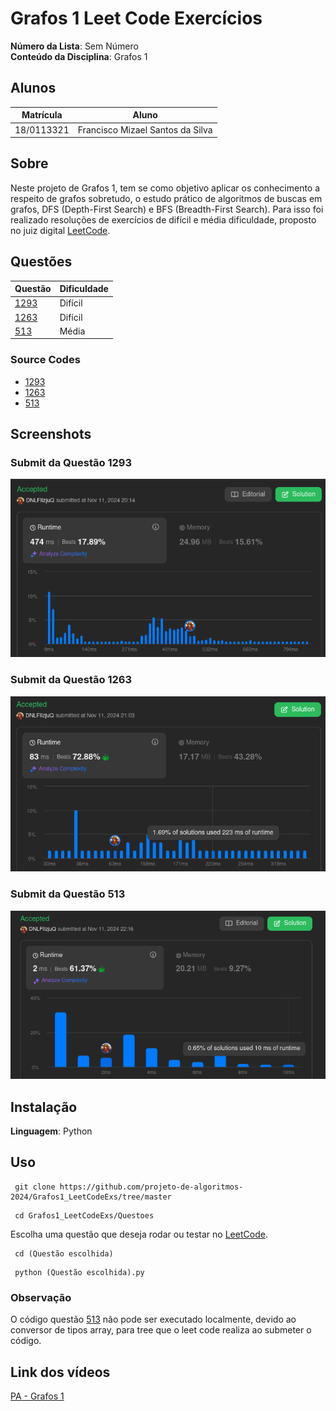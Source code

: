 # Grafos 1 Leet Code Exercícios

**Número da Lista**: Sem Número<br>
**Conteúdo da Disciplina**: Grafos 1

## Alunos
|Matrícula | Aluno |
| -- | -- |
| 18/0113321  | Francisco Mizael Santos da Silva |

## Sobre 
Neste projeto de Grafos 1, tem se como objetivo aplicar os conhecimento a respeito de grafos sobretudo, o estudo prático de algoritmos de buscas em grafos, DFS (Depth-First Search) e BFS (Breadth-First Search). Para isso foi realizado resoluções de exercícios de difícil e média dificuldade, proposto no juiz digital [LeetCode](https://leetcode.com/).

## Questões
| Questão | Dificuldade |
| -- | -- |
| [1293](https://leetcode.com/problems/shortest-path-in-a-grid-with-obstacles-elimination/description/) | Difícil |
| [1263](https://leetcode.com/problems/minimum-moves-to-move-a-box-to-their-target-location/description/) | Difícil |
| [513](https://leetcode.com/problems/find-bottom-left-tree-value/description/) | Média |

### Source Codes
- [1293](https://github.com/projeto-de-algoritmos-2024/Grafos1_LeetCodeExs/blob/master/Questoes/Questao_1293/Q1293.py)
- [1263](https://github.com/projeto-de-algoritmos-2024/Grafos1_LeetCodeExs/blob/master/Questoes/Questao_1263/Q1263.py)
- [513](https://github.com/projeto-de-algoritmos-2024/Grafos1_LeetCodeExs/blob/master/Questoes/Questao_513/Q513.py)

## Screenshots
### Submit da Questão 1293
![Submissao](https://github.com/projeto-de-algoritmos-2024/Grafos1_LeetCodeExs/blob/master/Questoes/Questao_1293/Aceita.png "Exercicio Submetido")
<br>

### Submit da Questão 1263
![Submissao](https://github.com/projeto-de-algoritmos-2024/Grafos1_LeetCodeExs/blob/master/Questoes/Questao_1263/Aceito.png "Exercicio Submetido")
<br>

### Submit da Questão 513
![Submissao](https://github.com/projeto-de-algoritmos-2024/Grafos1_LeetCodeExs/blob/master/Questoes/Questao_513/Aceito.png "Exercicio Submetido")
<br>

## Instalação 
**Linguagem**: Python<br>


## Uso 
```
 git clone https://github.com/projeto-de-algoritmos-2024/Grafos1_LeetCodeExs/tree/master
```
```
 cd Grafos1_LeetCodeExs/Questoes
```
Escolha uma questão que deseja rodar ou testar no [LeetCode](https://leetcode.com/).
```
 cd (Questão escolhida)
```
```
 python (Questão escolhida).py
```
### Observação
O código questão [513](https://github.com/projeto-de-algoritmos-2024/Grafos1_LeetCodeExs/blob/master/Questoes/Questao_513/Q513.py) não pode ser executado localmente, devido ao conversor de tipos array, para tree que o leet code realiza ao submeter o código.

## Link dos vídeos
[PA - Grafos 1](https://youtu.be/T9vPYCrH5pQ)


